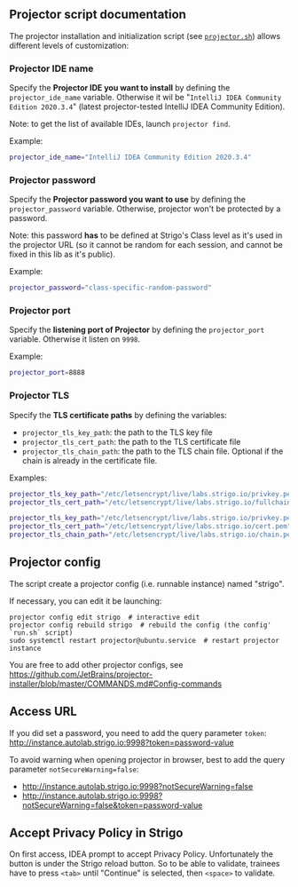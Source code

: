 
## Projector script documentation

The projector installation and initialization script (see [`projector.sh`](projector.sh)) allows different levels of customization:

### Projector IDE name

Specify the **Projector IDE you want to install** by defining the `projector_ide_name` variable.
Otherwise it wil be "`IntelliJ IDEA Community Edition 2020.3.4`" (latest projector-tested IntelliJ IDEA Community Edition).

Note: to get the list of available IDEs, launch `projector find`.

Example:

```sh
projector_ide_name="IntelliJ IDEA Community Edition 2020.3.4"
```

### Projector password

Specify the **Projector password you want to use** by defining the `projector_password` variable.
Otherwise, projector won't be protected by a password.

Note: this password **has** to be defined at Strigo's Class level as it's used in the projector URL
(so it cannot be random for each session, and cannot be fixed in this lib as it's public).

Example:

```sh
projector_password="class-specific-random-password"
```

### Projector port

Specify the **listening port of Projector** by defining the `projector_port` variable.
Otherwise it listen on `9998`.

Example:

```sh
projector_port=8888
```

### Projector TLS

Specify the **TLS certificate paths** by defining the variables:

- `projector_tls_key_path`: the path to the TLS key file
- `projector_tls_cert_path`: the path to the TLS certificate file
- `projector_tls_chain_path`: the path to the TLS chain file. Optional if the chain is already in the certificate file.

Examples:

```sh
projector_tls_key_path="/etc/letsencrypt/live/labs.strigo.io/privkey.pem"
projector_tls_cert_path="/etc/letsencrypt/live/labs.strigo.io/fullchain.pem"
```

```sh
projector_tls_key_path="/etc/letsencrypt/live/labs.strigo.io/privkey.pem"
projector_tls_cert_path="/etc/letsencrypt/live/labs.strigo.io/cert.pem"
projector_tls_chain_path="/etc/letsencrypt/live/labs.strigo.io/chain.pem"
```

## Projector config

The script create a projector config (i.e. runnable instance) named "strigo".

If necessary, you can edit it be launching:

```shell
projector config edit strigo  # interactive edit
projector config rebuild strigo  # rebuild the config (the config' `run.sh` script)
sudo systemctl restart projector@ubuntu.service  # restart projector instance
```

You are free to add other projector configs, see https://github.com/JetBrains/projector-installer/blob/master/COMMANDS.md#Config-commands

## Access URL

If you did set a password, you need to add the query parameter `token`: <http://instance.autolab.strigo.io:9998?token=password-value>

To avoid warning when opening projector in browser, best to add the query parameter `notSecureWarning=false`:
- <http://instance.autolab.strigo.io:9998?notSecureWarning=false>
- <http://instance.autolab.strigo.io:9998?notSecureWarning=false&token=password-value>

## Accept Privacy Policy in Strigo

On first access, IDEA prompt to accept Privacy Policy.
Unfortunately the button is under the Strigo reload button.
So to be able to validate, trainees have to press `<tab>` until "Continue" is selected, then `<space>` to validate.
